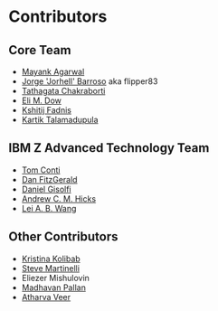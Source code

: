 # Contributors

## Core Team
* [Mayank Agarwal](mailto:Mayank.Agarwal@ibm.com)
* [Jorge 'Jorhell' Barroso](mailto:Jorge.Barroso.Carmona@ibm.com) aka flipper83
* [Tathagata Chakraborti](mailto:Tathagata.Chakraborti1@ibm.com)
* [Eli M. Dow](mailto:emdow@us.ibm.com)
* [Kshitij Fadnis](mailto:kpfadnis@us.ibm.com)
* [Kartik Talamadupula](mailto:krtalamad@us.ibm.com)

## IBM Z Advanced Technology Team
* [Tom Conti](mailto:tconti@us.ibm.com)
* [Dan FitzGerald](mailto:danfitz@us.ibm.com)
* [Daniel Gisolfi](mailto:Daniel.Gisolfi@ibm.com)
* [Andrew C. M. Hicks](mailto:achicks@us.ibm.com)
* [Lei A. B. Wang](mailto:wlwangwl@cn.ibm.com)

## Other Contributors
* [Kristina Kolibab](mailto:kristina.kolibab@ibm.com)
* [Steve Martinelli](mailto:stevemar@ca.ibm.com)
* Eliezer Mishulovin
* [Madhavan Pallan](mailto:madhpallan@gmail.com)
* [Atharva Veer](mailto:adveer_b17@it.vjti.ac.in)